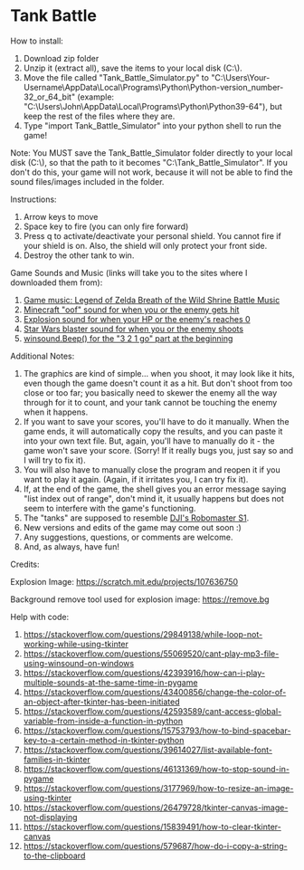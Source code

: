 # Tank Battle

How to install:
1. Download zip folder
2. Unzip it (extract all), save the items to your local disk (C:\\).
3. Move the file called "Tank_Battle_Simulator.py" to "C:\Users\Your-Username\AppData\Local\Programs\Python\Python-version_number-32_or_64_bit" (example: "C:\Users\John\AppData\Local\Programs\Python\Python39-64"), but keep the rest of the files where they are.
4. Type "import Tank_Battle_Simulator" into your python shell to run the game!

Note: You MUST save the Tank_Battle_Simulator folder directly to your local disk (C:\\), so that the path to it becomes "C:\Tank_Battle_Simulator". If you don't do this, your game will not work, because it will not be able to find the sound files/images included in the folder.

Instructions:
1. Arrow keys to move
2. Space key to fire (you can only fire forward)
3. Press q to activate/deactivate your personal shield. You cannot fire if your shield is on. Also, the shield will only protect your front side.
4. Destroy the other tank to win.

Game Sounds and Music (links will take you to the sites where I downloaded them from):
1. [Game music: Legend of Zelda Breath of the Wild Shrine Battle Music](https://downloads.khinsider.com/game-soundtracks/album/legend-of-zelda-the-breath-of-the-wild-original-soundtrack/1-09.%2520Battle%2520%2528Shrine%2529-%2520Original%2520Soundtrack%2520Ver..mp3)
2. [Minecraft "oof" sound for when you or the enemy gets hit](https://orangefreesounds.com/minecraft-death-sound/)
3. [Explosion sound for when your HP or the enemy's reaches 0](https://www.zapsplat.com/music/double-large-explosions-with-some-very-light-distortion/)
4. [Star Wars blaster sound for when you or the enemy shoots](https://soundbible.com/470-Laser-Blaster.html)
5. [winsound.Beep() for the "3 2 1 go" part at the beginning](https://docs.python.org/3/library/winsound.html)

Additional Notes:
1. The graphics are kind of simple... when you shoot, it may look like it hits, even though the game doesn't count it as a hit. But don't shoot from too close or too far; you basically need to skewer the enemy all the way through for it to count, and your tank cannot be touching the enemy when it happens.
2. If you want to save your scores, you'll have to do it manually. When the game ends, it will automatically copy the results, and you can paste it into your own text file. But, again, you'll have to manually do it - the game won't save your score. (Sorry! If it really bugs you, just say so and I will try to fix it).
3. You will also have to manually close the program and reopen it if you want to play it again. (Again, if it irritates you, I can try fix it).
4. If, at the end of the game, the shell gives you an error message saying "list index out of range", don't mind it, it usually happens but does not seem to interfere with the game's functioning.
5. The "tanks" are supposed to resemble [DJI's Robomaster S1](https://www.dji.com/robomaster-s1).
6. New versions and edits of the game may come out soon :)
7. Any suggestions, questions, or comments are welcome.
8. And, as always, have fun!

Credits:

Explosion Image: https://scratch.mit.edu/projects/107636750

Background remove tool used for explosion image: https://remove.bg

Help with code:
1. https://stackoverflow.com/questions/29849138/while-loop-not-working-while-using-tkinter
2. https://stackoverflow.com/questions/55069520/cant-play-mp3-file-using-winsound-on-windows
3. https://stackoverflow.com/questions/42393916/how-can-i-play-multiple-sounds-at-the-same-time-in-pygame
4. https://stackoverflow.com/questions/43400856/change-the-color-of-an-object-after-tkinter-has-been-initiated
5. https://stackoverflow.com/questions/42593589/cant-access-global-variable-from-inside-a-function-in-python
6. https://stackoverflow.com/questions/15753793/how-to-bind-spacebar-key-to-a-certain-method-in-tkinter-python
7. https://stackoverflow.com/questions/39614027/list-available-font-families-in-tkinter
8. https://stackoverflow.com/questions/46131369/how-to-stop-sound-in-pygame
9. https://stackoverflow.com/questions/3177969/how-to-resize-an-image-using-tkinter
10. https://stackoverflow.com/questions/26479728/tkinter-canvas-image-not-displaying
11. https://stackoverflow.com/questions/15839491/how-to-clear-tkinter-canvas
12. https://stackoverflow.com/questions/579687/how-do-i-copy-a-string-to-the-clipboard
